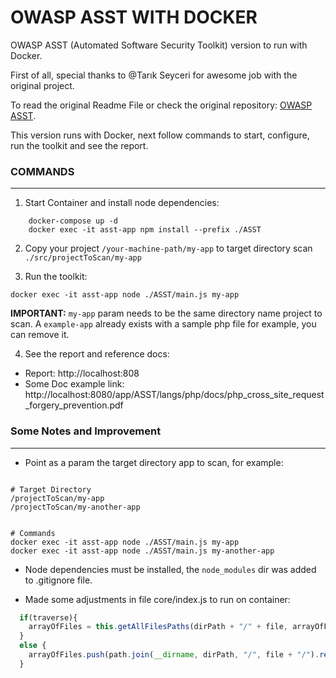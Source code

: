 # OWASP ASST WITH DOCKER
OWASP ASST (Automated Software Security Toolkit) version to run with Docker.

First of all, special thanks to @Tarık Seyceri for awesome job with the original project.

To read the original Readme File or check the original repository: [OWASP ASST](https://github.com/OWASP/ASST).

This version runs with Docker, next follow commands to start, configure, run the toolkit and see the report.

### COMMANDS
------------

1. Start Container and install node dependencies:

```shell
	docker-compose up -d
	docker exec -it asst-app npm install --prefix ./ASST

```

2. Copy your project `/your-machine-path/my-app` to target directory scan `./src/projectToScan/my-app`


3. Run the toolkit:

```shell
docker exec -it asst-app node ./ASST/main.js my-app
```
**IMPORTANT:** `my-app` param needs to be the same directory name project to scan. A `example-app` already exists with a sample php file for example, you can remove it.

4. See the report and reference docs:
- Report: http://localhost:808
- Some Doc example link: http://localhost:8080/app/ASST/langs/php/docs/php_cross_site_request_forgery_prevention.pdf

### Some Notes and Improvement
------------------------------

- Point as a param the target directory app to scan, for example:

```shell

# Target Directory
/projectToScan/my-app
/projectToScan/my-another-app


# Commands
docker exec -it asst-app node ./ASST/main.js my-app
docker exec -it asst-app node ./ASST/main.js my-another-app

``` 

- Node dependencies must be installed, the `node_modules` dir was added to .gitignore file.


- Made some adjustments in file core/index.js to run on container:

```javascript
  if(traverse){
    arrayOfFiles = this.getAllFilesPaths(dirPath + "/" + file, arrayOfFiles, traverse, listOnlySpecificExtensions, extensions, ignoreFilesOrFolders);
  }
  else {
    arrayOfFiles.push(path.join(__dirname, dirPath, "/", file + "/").replace("\\"+config.THIS_PROJECT_FOLDER_NAME, "").replace("/"+config.THIS_PROJECT_FOLDER_NAME, ""));
  }
```

